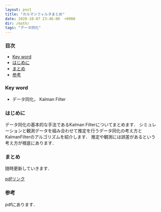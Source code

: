 ```yaml
---
layout: post
title: "カルマンフィルタまとめ"
date: 2020-10-07 23:46:00  +0900
dir: /math/
tags: "データ同化"
---
```


### 目次
- [Key word](#key-word)
- [はじめに](#はじめに)
- [まとめ](#まとめ)
- [参考](#参考)

### Key word
- データ同化， Kalman Filter

### はじめに
データ同化の基本的な手法であるKalman Filterについてまとめます．
シミュレーションと観測データを組み合わせて推定を行うデータ同化の考え方とKalmanFilterのアルゴリズムを紹介します．
推定や観測には誤差があるという考え方が根底にあります．

### まとめ
随時更新していきます．

[pdfリンク](/math/pdf/kalman_filter.pdf) 

### 参考
pdfにあります．
